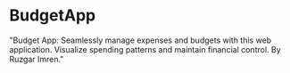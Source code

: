 # BudgetApp
"Budget App: Seamlessly manage expenses and budgets with this web application. Visualize spending patterns and maintain financial control. By Ruzgar Imren."
